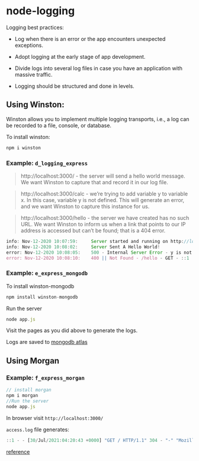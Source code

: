# node-logging

Logging best practices:

- Log when there is an error or the app encounters unexpected exceptions.

- Adopt logging at the early stage of app development.

- Divide logs into several log files in case you have an application with massive traffic.

- Logging should be structured and done in levels.

## Using Winston:

Winston allows you to implement multiple logging transports, i.e., a log can be recorded to a file, console, or database.

To install winston:

```js
npm i winston
```

### Example: `d_logging_express`

> http://localhost:3000/ - the server will send a hello world message. We want Winston to capture that and record it in our log file.

> http://localhost:3000/calc - we’re trying to add variable y to variable x. In this case, variable y is not defined. This will generate an error, and we want Winston to capture this instance for us.

> http://localhost:3000/hello - the server we have created has no such URL. We want Winston to inform us when a link that points to our IP address is accessed but can’t be found; that is a 404 error.

```js
info: Nov-12-2020 10:07:59: 	Server started and running on http://localhost:3000
info: Nov-12-2020 10:08:02: 	Server Sent A Hello World!
error: Nov-12-2020 10:08:05: 	500 - Internal Server Error - y is not defined - /calc - GET - ::1
error: Nov-12-2020 10:08:10: 	400 || Not Found - /hello - GET - ::1
```

### Example: `e_express_mongodb`

To install winston-mongodb

```js
npm install winston-mongodb
```

Run the server

```js
node app.js
```

Visit the pages as you did above to generate the logs.

Logs are saved to [mongodb atlas](https://www.mongodb.com/)

## Using Morgan

### Example: `f_express_morgan`

```js
// install morgan
npm i morgan
//Run the server
node app.js
```

In browser visit `http://localhost:3000/`

`access.log` file generates:

```js
::1 - - [30/Jul/2021:04:20:43 +0000] "GET / HTTP/1.1" 304 - "-" "Mozilla/5.0 (Macintosh; Intel Mac OS X 10_15_7) AppleWebKit/537.36 (KHTML, like Gecko) Chrome/92.0.4515.107 Safari/537.36"

```

[reference](https://www.section.io/engineering-education/logging-with-winston/)

